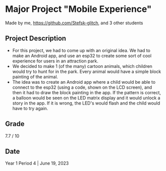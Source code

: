 # Major Project "Mobile Experience"
Made by me, https://github.com/Stefsk-glitch, and 3 other students

## Project Description
- For this project, we had to come up with an original idea. We had to make an Android app, and use an esp32 to create some sort of cool experience for users in an attraction park.
- We decided to make 1 (of the many) cartoon animals, which children would try to hunt for in the park. Every animal would have a simple block painting of the animal.
- The idea was to create an Android app where a child would be able to connect to the esp32 (using a code, shown on the LCD screen), and then it had to draw the block painting in the app. If the pattern is correct, a balloon would be seen on the LED matrix display and it would unlock a story in the app. If it is wrong, the LED's would flash and the child would have to try again.

## Grade
7.7 / 10

## Date
Year 1 Period 4 | June 19, 2023